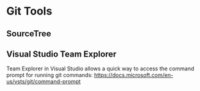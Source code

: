 # Git Tools

## SourceTree

## Visual Studio Team Explorer

Team Explorer in Visual Studio allows a quick way to access the command prompt for running git commands: https://docs.microsoft.com/en-us/vsts/git/command-prompt
